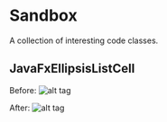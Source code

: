 # Sandbox
A collection of interesting code classes.

## JavaFxEllipsisListCell

Before:
![alt tag](original.png)

After:
![alt tag](fixed.png)
